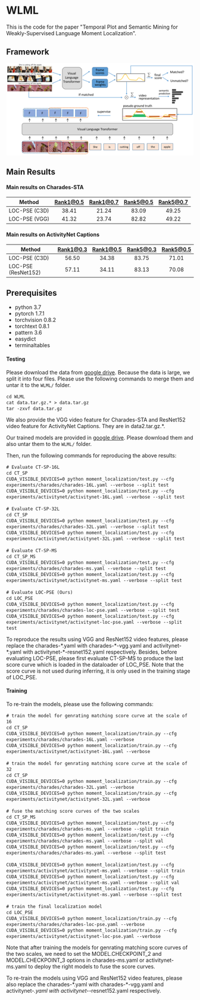 # WLML

This is the code for the paper "Temporal Plot and Semantic Mining for Weakly-Supervised Language Moment Localization".

## Framework
![alt text](imgs/pipeline.png)

## Main Results

#### Main results on Charades-STA
| Method | Rank1@0.5 | Rank1@0.7 | Rank5@0.5 | Rank5@0.7 |
| ---- |:-------------:| :-----:|:-----:|:-----:|
| LOC-PSE (C3D)  | 38.41 | 21.24 | 83.09 | 49.25 |
| LOC-PSE (VGG)  | 41.32 | 23.74 | 82.82 | 49.22 |

#### Main results on ActivityNet Captions 
| Method | Rank1@0.3 | Rank1@0.5 | Rank5@0.3 | Rank5@0.5 |
| ---- |:-------------:| :-----:|:-----:|:-----:|
| LOC-PSE (C3D)  | 56.50 | 34.38  | 83.75 | 71.01 |
| LOC-PSE (ResNet152)  | 57.11 | 34.11 | 83.13 | 70.08 |

## Prerequisites
- python 3.7
- pytorch 1.7.1
- torchvision 0.8.2
- torchtext 0.8.1
- pattern 3.6
- easydict
- terminaltables

#### Testing
Please download the data from [google drive](https://drive.google.com/drive/folders/1yLfaC_zhk-QH5ETrOd-GtxD5CCuhJHwJ?usp=sharing). Because the data is large, we split it into four files. Please use the following commands to merge them and untar it to the `WLML/` folder. 
```
cd WLML
cat data.tar.gz.* > data.tar.gz
tar -zxvf data.tar.gz
```
We also provide the VGG video feature for Charades-STA and ResNet152 video feature for ActivityNet Captions. They are in data2.tar.gz.*.

Our trained models are provided in [google drive](https://drive.google.com/drive/folders/1MrhgLLp7RXayUMkyXWQqsoe4zKjbxnxF?usp=sharing). Please download them and also untar them to the `WLML/` folder.

Then, run the following commands for reproducing the above results:
```
# Evaluate CT-SP-16L
cd CT_SP
CUDA_VISIBLE_DEVICES=0 python moment_localization/test.py --cfg experiments/charades/charades-16L.yaml --verbose --split test
CUDA_VISIBLE_DEVICES=0 python moment_localization/test.py --cfg experiments/activitynet/activitynet-16L.yaml --verbose --split test

# Evaluate CT-SP-32L
cd CT_SP
CUDA_VISIBLE_DEVICES=0 python moment_localization/test.py --cfg experiments/charades/charades-32L.yaml --verbose --split test
CUDA_VISIBLE_DEVICES=0 python moment_localization/test.py --cfg experiments/activitynet/activitynet-32L.yaml --verbose --split test

# Evaluate CT-SP-MS
cd CT_SP_MS
CUDA_VISIBLE_DEVICES=0 python moment_localization/test.py --cfg experiments/charades/charades-ms.yaml --verbose --split test
CUDA_VISIBLE_DEVICES=0 python moment_localization/test.py --cfg experiments/activitynet/activitynet-ms.yaml --verbose --split test

# Evaluate LOC-PSE (Ours)
cd LOC_PSE
CUDA_VISIBLE_DEVICES=0 python moment_localization/test.py --cfg experiments/charades/charades-loc-pse.yaml --verbose --split test
CUDA_VISIBLE_DEVICES=0 python moment_localization/test.py --cfg experiments/activitynet/activitynet-loc-pse.yaml --verbose --split test
```
To reproduce the results using VGG and ResNet152 video features, please replace the charades-\*.yaml with charades-\*-vgg.yaml and activitynet-\*.yaml with activitynet-*-resnet152.yaml respectively. Besides, before evaluating LOC-PSE, please first evaluate CT-SP-MS to produce the last score curve which is loaded in the dataloader of LOC_PSE. Note that the score curve is not used during inferring, it is only used in the training stage of LOC_PSE.

#### Training
To re-train the models, please use the following commands:
```
# train the model for genrating matching score curve at the scale of 16
cd CT_SP
CUDA_VISIBLE_DEVICES=0 python moment_localization/train.py --cfg experiments/charades/charades-16L.yaml --verbose
CUDA_VISIBLE_DEVICES=0 python moment_localization/train.py --cfg experiments/activitynet/activitynet-16L.yaml --verbose

# train the model for genrating matching score curve at the scale of 32
cd CT_SP
CUDA_VISIBLE_DEVICES=0 python moment_localization/train.py --cfg experiments/charades/charades-32L.yaml --verbose
CUDA_VISIBLE_DEVICES=0 python moment_localization/train.py --cfg experiments/activitynet/activitynet-32L.yaml --verbose

# fuse the matching score curves of the two scales
cd CT_SP_MS
CUDA_VISIBLE_DEVICES=0 python moment_localization/test.py --cfg experiments/charades/charades-ms.yaml --verbose --split train
CUDA_VISIBLE_DEVICES=0 python moment_localization/test.py --cfg experiments/charades/charades-ms.yaml --verbose --split val
CUDA_VISIBLE_DEVICES=0 python moment_localization/test.py --cfg experiments/charades/charades-ms.yaml --verbose --split test

CUDA_VISIBLE_DEVICES=0 python moment_localization/test.py --cfg experiments/activitynet/activitynet-ms.yaml --verbose --split train
CUDA_VISIBLE_DEVICES=0 python moment_localization/test.py --cfg experiments/activitynet/activitynet-ms.yaml --verbose --split val
CUDA_VISIBLE_DEVICES=0 python moment_localization/test.py --cfg experiments/activitynet/activitynet-ms.yaml --verbose --split test

# train the final localization model
cd LOC_PSE
CUDA_VISIBLE_DEVICES=0 python moment_localization/train.py --cfg experiments/charades/charades-loc-pse.yaml --verbose
CUDA_VISIBLE_DEVICES=0 python moment_localization/train.py --cfg experiments/activitynet/activitynet-loc-pse.yaml --verbose
```
Note that after training the models for genrating matching score curves of the two scales, we need to set the MODEL.CHECKPOINT_2 and MODEL.CHECKPOINT_3 options in charades-ms.yaml or activitynet-ms.yaml to deploy the right models to fuse the score curves.

To re-train the models using VGG and ResNet152 video features, please also replace the charades-\*.yaml with charades-\*-vgg.yaml and activitynet-*.yaml with activitynet-*-resnet152.yaml respectively.
